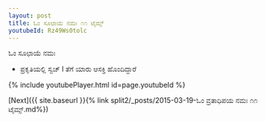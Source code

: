 ```yaml
---
layout: post
title: ಓಂ ಸೂಛಾಯೆ ನಮಃ ೧೧ ಟೈಮ್ಸ್
youtubeId: Rz49Ws0tolc
---
```

 
 
 ಓಂ ಸೂಛಾಯೆ ನಮಃ  
 
 -  ಪ್ರಕೃತಿಯಲ್ಲಿ ಸ್ವಚ್ l ತೆಗೆ ಯಾರು ಆಸಕ್ತಿ ಹೊಂದಿದ್ದಾರೆ 
 
  
 
  
 
 
 
 
 
 


{% include youtubePlayer.html id=page.youtubeId %}
 
[Next]({{ site.baseurl }}{% link  split2/_posts/2015-03-19-ಓಂ ವ್ರತಾಧಿಪಯ ನಮಃ ೧೧ ಟೈಮ್ಸ್.md%})
 
